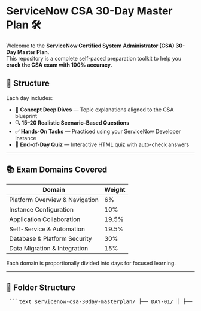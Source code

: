 # ServiceNow CSA 30-Day Master Plan 🛠️

Welcome to the **ServiceNow Certified System Administrator (CSA) 30-Day Master Plan**.  
This repository is a complete self-paced preparation toolkit to help you **crack the CSA exam with 100% accuracy**.

## 📅 Structure

Each day includes:
- 📘 **Concept Deep Dives** — Topic explanations aligned to the CSA blueprint
- 🔍 **15–20 Realistic Scenario-Based Questions**
- ✅ **Hands-On Tasks** — Practiced using your ServiceNow Developer Instance
- 🧠 **End-of-Day Quiz** — Interactive HTML quiz with auto-check answers

---

## 📚 Exam Domains Covered

| Domain | Weight |
|--------|--------|
| Platform Overview & Navigation | 6% |
| Instance Configuration | 10% |
| Application Collaboration | 19.5% |
| Self-Service & Automation | 19.5% |
| Database & Platform Security | 30% |
| Data Migration & Integration | 15% |

Each domain is proportionally divided into days for focused learning.

---

## 📁 Folder Structure

<pre> ```text servicenow-csa-30day-masterplan/ ├── DAY-01/ │ ├── deep-dive.md │ ├── scenario-questions.md │ ├── hands-on-tasks.md │ └── quiz.md ├── DAY-02/ │ └── ... ├── quizzes/ │ ├── day01-quiz.html │ └── day02-quiz.html ├── assets/ │ └── screenshots, diagrams, workflows └── README.md ``` </pre>
